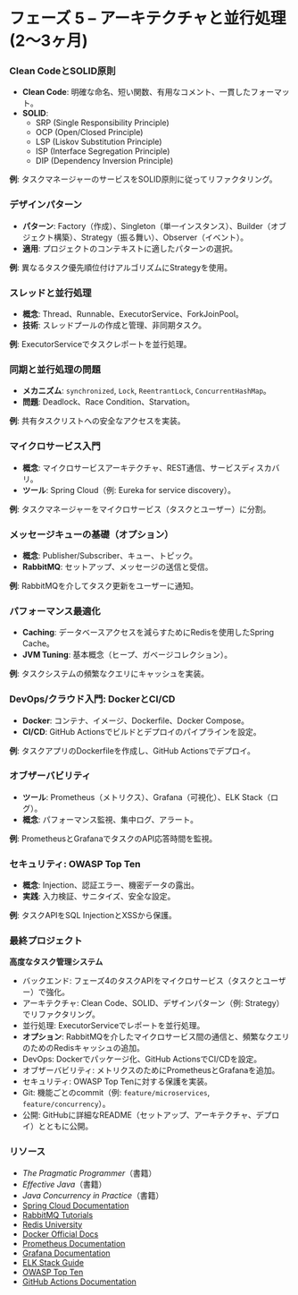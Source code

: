 # フェーズ 5 – アーキテクチャと並行処理 (2～3ヶ月)

### Clean CodeとSOLID原則
- **Clean Code**: 明確な命名、短い関数、有用なコメント、一貫したフォーマット。  
- **SOLID**:  
  - SRP (Single Responsibility Principle)  
  - OCP (Open/Closed Principle)  
  - LSP (Liskov Substitution Principle)  
  - ISP (Interface Segregation Principle)  
  - DIP (Dependency Inversion Principle)  

**例**: タスクマネージャーのサービスをSOLID原則に従ってリファクタリング。  

### デザインパターン
- **パターン**: Factory（作成）、Singleton（単一インスタンス）、Builder（オブジェクト構築）、Strategy（振る舞い）、Observer（イベント）。  
- **適用**: プロジェクトのコンテキストに適したパターンの選択。  

**例**: 異なるタスク優先順位付けアルゴリズムにStrategyを使用。  

### スレッドと並行処理
- **概念**: Thread、Runnable、ExecutorService、ForkJoinPool。  
- **技術**: スレッドプールの作成と管理、非同期タスク。  

**例**: ExecutorServiceでタスクレポートを並行処理。  

### 同期と並行処理の問題
- **メカニズム**: `synchronized`, `Lock`, `ReentrantLock`, `ConcurrentHashMap`。  
- **問題**: Deadlock、Race Condition、Starvation。  

**例**: 共有タスクリストへの安全なアクセスを実装。  

### マイクロサービス入門
- **概念**: マイクロサービスアーキテクチャ、REST通信、サービスディスカバリ。  
- **ツール**: Spring Cloud（例: Eureka for service discovery）。  

**例**: タスクマネージャーをマイクロサービス（タスクとユーザー）に分割。  

### メッセージキューの基礎（オプション）
- **概念**: Publisher/Subscriber、キュー、トピック。  
- **RabbitMQ**: セットアップ、メッセージの送信と受信。  

**例**: RabbitMQを介してタスク更新をユーザーに通知。  

### パフォーマンス最適化
- **Caching**: データベースアクセスを減らすためにRedisを使用したSpring Cache。  
- **JVM Tuning**: 基本概念（ヒープ、ガベージコレクション）。  

**例**: タスクシステムの頻繁なクエリにキャッシュを実装。  

### DevOps/クラウド入門: DockerとCI/CD
- **Docker**: コンテナ、イメージ、Dockerfile、Docker Compose。  
- **CI/CD**: GitHub Actionsでビルドとデプロイのパイプラインを設定。  

**例**: タスクアプリのDockerfileを作成し、GitHub Actionsでデプロイ。  

### オブザーバビリティ
- **ツール**: Prometheus（メトリクス）、Grafana（可視化）、ELK Stack（ログ）。  
- **概念**: パフォーマンス監視、集中ログ、アラート。  

**例**: PrometheusとGrafanaでタスクのAPI応答時間を監視。  

### セキュリティ: OWASP Top Ten
- **概念**: Injection、認証エラー、機密データの露出。  
- **実践**: 入力検証、サニタイズ、安全な設定。  

**例**: タスクAPIをSQL InjectionとXSSから保護。  

### 最終プロジェクト
**高度なタスク管理システム**  
- バックエンド: フェーズ4のタスクAPIをマイクロサービス（タスクとユーザー）で強化。  
- アーキテクチャ: Clean Code、SOLID、デザインパターン（例: Strategy）でリファクタリング。  
- 並行処理: ExecutorServiceでレポートを並行処理。  
- **オプション**: RabbitMQを介したマイクロサービス間の通信と、頻繁なクエリのためのRedisキャッシュの追加。  
- DevOps: Dockerでパッケージ化、GitHub ActionsでCI/CDを設定。  
- オブザーバビリティ: メトリクスのためにPrometheusとGrafanaを追加。  
- セキュリティ: OWASP Top Tenに対する保護を実装。  
- Git: 機能ごとのcommit（例: `feature/microservices`, `feature/concurrency`）。  
- 公開: GitHubに詳細なREADME（セットアップ、アーキテクチャ、デプロイ）とともに公開。  

### リソース
- *The Pragmatic Programmer*（書籍）  
- *Effective Java*（書籍）  
- *Java Concurrency in Practice*（書籍）  
- [Spring Cloud Documentation](https://spring.io/projects/spring-cloud)  
- [RabbitMQ Tutorials](https://www.rabbitmq.com/getstarted.html)  
- [Redis University](https://university.redis.com/)  
- [Docker Official Docs](https://docs.docker.com/)  
- [Prometheus Documentation](https://prometheus.io/docs/introduction/overview/)  
- [Grafana Documentation](https://grafana.com/docs/)  
- [ELK Stack Guide](https://www.elastic.co/what-is/elk-stack)  
- [OWASP Top Ten](https://owasp.org/www-project-top-ten/)  
- [GitHub Actions Documentation](https://docs.github.com/en/actions)  